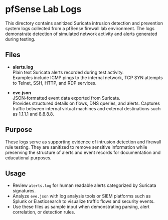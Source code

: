 # pfSense Lab Logs

This directory contains sanitized Suricata intrusion detection and prevention system logs collected from a pfSense firewall lab environment. The logs demonstrate detection of simulated network activity and alerts generated during testing.

## Files

- **alerts.log**  
  Plain text Suricata alerts recorded during test activity.  
  Examples include ICMP pings to the internal network, TCP SYN attempts to Telnet, SSH, HTTP, and RDP services.

- **eve.json**  
  JSON-formatted event data exported from Suricata.  
  Provides structured details on flows, DNS queries, and alerts. Captures traffic between internal virtual machines and external destinations such as 1.1.1.1 and 8.8.8.8.

## Purpose

These logs serve as supporting evidence of intrusion detection and firewall rule testing. They are sanitized to remove sensitive information while preserving the structure of alerts and event records for documentation and educational purposes.

## Usage

- Review `alerts.log` for human readable alerts categorized by Suricata signatures.  
- Analyze `eve.json` with log analysis tools or SIEM platforms such as Splunk or Elasticsearch to visualize traffic flows and security events.  
- Use these files as sample input when demonstrating parsing, alert correlation, or detection rules.
